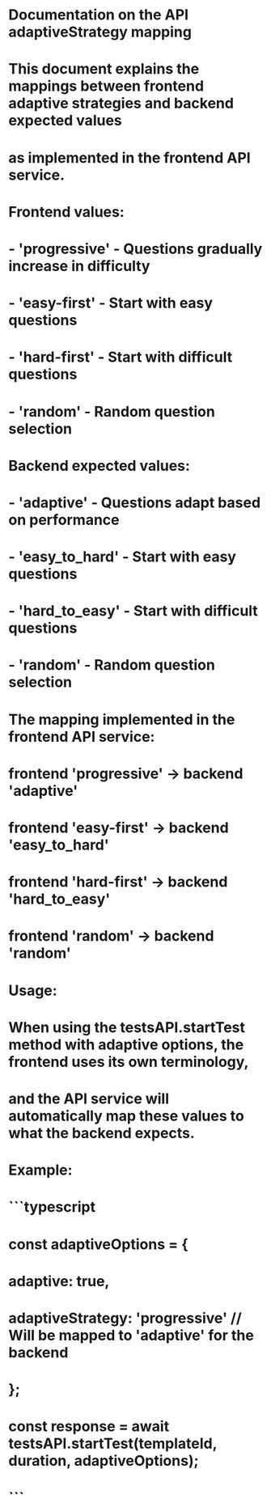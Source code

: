 # Documentation on the API adaptiveStrategy mapping
# 
# This document explains the mappings between frontend adaptive strategies and backend expected values
# as implemented in the frontend API service.
#
# Frontend values:
# - 'progressive' - Questions gradually increase in difficulty
# - 'easy-first' - Start with easy questions
# - 'hard-first' - Start with difficult questions
# - 'random' - Random question selection
#
# Backend expected values:
# - 'adaptive' - Questions adapt based on performance
# - 'easy_to_hard' - Start with easy questions
# - 'hard_to_easy' - Start with difficult questions
# - 'random' - Random question selection
#
# The mapping implemented in the frontend API service:
# frontend 'progressive' -> backend 'adaptive'
# frontend 'easy-first' -> backend 'easy_to_hard'
# frontend 'hard-first' -> backend 'hard_to_easy'
# frontend 'random' -> backend 'random'
#
# Usage:
# When using the testsAPI.startTest method with adaptive options, the frontend uses its own terminology,
# and the API service will automatically map these values to what the backend expects.
#
# Example:
# ```typescript
# const adaptiveOptions = {
#   adaptive: true,
#   adaptiveStrategy: 'progressive' // Will be mapped to 'adaptive' for the backend
# };
# const response = await testsAPI.startTest(templateId, duration, adaptiveOptions);
# ```
